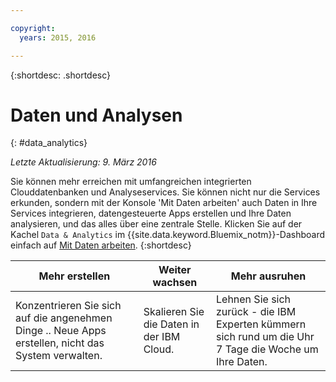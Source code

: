 ```yaml
---

copyright:
  years: 2015, 2016

---
```



{:shortdesc: .shortdesc} 

# Daten und Analysen
{: #data_analytics}

*Letzte Aktualisierung: 9. März 2016*

Sie können mehr erreichen mit umfangreichen integrierten Clouddatenbanken und Analyseservices. Sie können nicht nur die Services erkunden, sondern mit der Konsole 'Mit Daten arbeiten' auch Daten in Ihre Services integrieren, datengesteuerte Apps erstellen und Ihre Daten analysieren, und das alles über eine zentrale Stelle. Klicken Sie auf der Kachel `Data & Analytics` im {{site.data.keyword.Bluemix_notm}}-Dashboard einfach auf [Mit Daten arbeiten](https://console.ng.bluemix.net/data/services/).
{:shortdesc}


Mehr erstellen | Weiter wachsen | Mehr ausruhen
---- | ---- | ----
Konzentrieren Sie sich auf die angenehmen Dinge .. Neue Apps erstellen, nicht das System verwalten. | Skalieren Sie die Daten in der IBM Cloud. | Lehnen Sie sich zurück -  die IBM Experten kümmern sich rund um die Uhr 7 Tage die Woche um Ihre Daten.
